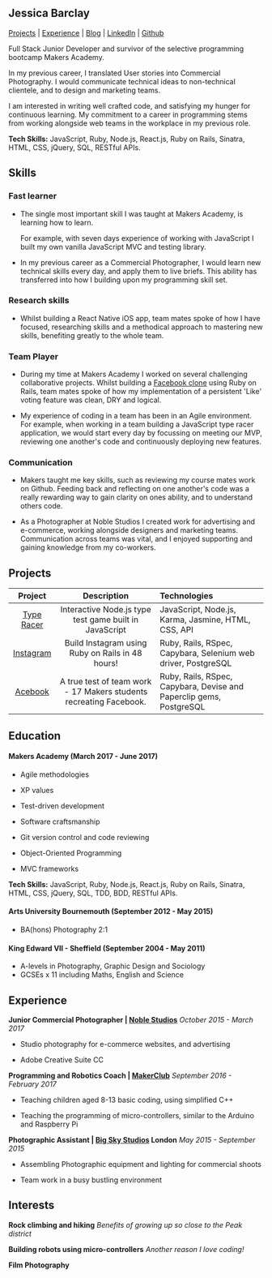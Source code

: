 ## Jessica Barclay

[Projects](#projects) | [Experience](#experience) | [Blog](https://medium.com/@jessicabarclay.net) | [LinkedIn](https://www.linkedin.com/in/jessica-barclay-bab35b10b/) | [Github](https://github.com/JessicaBarclay)

Full Stack Junior Developer and survivor of the selective programming bootcamp Makers Academy.

In my previous career, I translated User stories into Commercial Photography. I would communicate technical ideas to non-technical clientele, and to design and marketing teams.

I am interested in writing well crafted code, and satisfying my hunger for continuous learning. My commitment to a career in programming stems from working alongside web teams in the workplace in my previous role.

**Tech Skills:** JavaScript, Ruby, Node.js, React.js, Ruby on Rails, Sinatra, HTML, CSS, jQuery, SQL, RESTful APIs.

## Skills

### Fast learner

* The single most important skill I was taught at Makers Academy, is learning how to learn.

  For example, with seven days experience of working with JavaScript I built my own vanilla JavaScript MVC and testing library.

* In my previous career as a Commercial Photographer, I would learn new technical skills every day, and apply them to live briefs. This ability has transferred into how I building upon my programming skill set.

### Research skills

- Whilst building a React Native iOS app, team mates spoke of how I have focused, researching skills and a methodical approach to mastering new skills, benefiting greatly to the whole team.

### Team Player

* During my time at Makers Academy I worked on several challenging collaborative projects. Whilst building a [Facebook clone](https://github.com/JessicaBarclay/Acebook) using Ruby on Rails, team mates spoke of how my implementation of a persistent 'Like' voting feature was clean, DRY and logical.

* My experience of coding in a team has been in an Agile environment. For example, when working in a team building a JavaScript type racer application, we would start every day by focussing on meeting our MVP, reviewing one another's code and continuously deploying new features.

### Communication

* Makers taught me key skills, such as reviewing my course mates work on Github. Feeding back and reflecting on one another's code was a really rewarding way to gain clarity on ones ability, and to understand others code.

* As a Photographer at Noble Studios I created work for advertising and e-commerce, working alongside designers and marketing teams. Communication across teams was vital, and I enjoyed supporting and gaining knowledge from my co-workers.


## Projects

|                 Project                  |               Description                | Technologies                             |
| :--------------------------------------: | :--------------------------------------: | :--------------------------------------- |
| [Type Racer](https://github.com/JessicaBarclay/type-fast-type-furious) | Interactive Node.js type test game built in JavaScript | JavaScript, Node.js, Karma, Jasmine, HTML, CSS, API |
| [Instagram](https://github.com/JessicaBarclay/instagram-challenge) | Build Instagram using Ruby on Rails in 48 hours! | Ruby, Rails, RSpec, Capybara, Selenium web driver, PostgreSQL |
| [Acebook](https://github.com/JessicaBarclay/Acebook) | A true test of team work - 17 Makers students recreating Facebook. | Ruby, Rails, RSpec, Capybara, Devise and Paperclip gems, PostgreSQL |



## Education

#### Makers Academy (March 2017 - June 2017)

- Agile methodologies

- XP values

- Test-driven development

- Software craftsmanship

- Git version control and code reviewing

- Object-Oriented Programming

- MVC frameworks

**Tech Skills:** JavaScript, Ruby, Node.js, React.js, Ruby on Rails, Sinatra, HTML, CSS, jQuery, SQL, TDD, BDD, RESTful APIs.

#### Arts University Bournemouth (September 2012 - May 2015)

- BA(hons) Photography 2:1

#### King Edward VII - Sheffield (September 2004 - May 2011)

- A-levels in Photography, Graphic Design and Sociology
- GCSEs x 11 including Maths, English and Science

## Experience


**Junior Commercial Photographer | [Noble Studios](https://www.noblestudios.co.uk/creative-product/)** _October 2015 - March 2017_


- Studio photography for e-commerce websites, and advertising

- Adobe Creative Suite CC




**Programming and Robotics Coach | [MakerClub](https://makerclub.org/)** _September 2016 - February 2017_

- Teaching children aged 8-13 basic coding, using simplified C++

- Teaching the programming of micro-controllers, similar to the Arduino and Raspberry Pi


**Photographic Assistant | [Big Sky Studios](http://www.bigskylondon.com/) London** _May 2015 - September 2015_

- Assembling Photographic equipment and lighting for commercial shoots

- Team work in a busy bustling environment

## Interests

**Rock climbing and hiking** *Benefits of growing up so close to the Peak district*

**Building robots using micro-controllers** _Another reason I love coding!_

**Film Photography**
